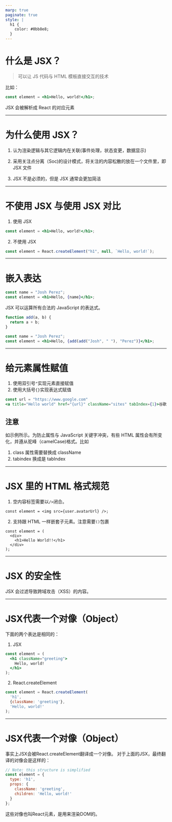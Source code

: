 ```yaml
---
marp: true
paginate: true
style: |
  h1 {
    color: #0bb8e8;
  }
---
```


# 什么是 JSX？

> 可以让 JS 代码与 HTML 模板直接交互的技术

比如：

```jsx
const element = <h1>Hello, world!</h1>;
```

JSX 会被解析成 React 的对应元素

---

# 为什么使用 JSX？

1. 认为渲染逻辑与其它逻辑内在关联(事件处理，状态变更，数据显示)

2. 采用关注点分离（Soc)的设计模式，将关注的内容松散的放在一个文件里，即 JSX 文件

3. JSX 不是必须的，但是 JSX 通常会更加简洁

---

# 不使用 JSX 与使用 JSX 对比

1. 使用 JSX

```jsx
const element = <h1>Hello, world!</h1>;
```

2. 不使用 JSX

```jsx
const element = React.createElement("h1", null, `Hello, world!`);
```

---

# 嵌入表达

```jsx
const name = "Josh Perez";
const element = <h1>Hello, {name}</h1>;
```

JSX 可以运算所有合法的 JavaScript 的表达式。

```jsx
function add(a, b) {
  return a + b;
}

const name = "Josh Perez";
const element = <h1>Hello, {add(add("Josh", " "), "Perez")}</h1>;
```

---

# 给元素属性赋值

1. 使用双引号`"`实现元素直接赋值
2. 使用大括号`{}`实现表达式赋值

```jsx
const url = "https://www.google.com"
<a title="Hello world" href="{url}" className="sites" tabIndex={1}>谷歌</a>
```

## 注意

如示例所示。为防止属性与 JavaScript 关键字冲突，有些 HTML 属性会有所变化，并遵从驼峰（camelCase)格式。比如

1. class 属性需要替换成 className
2. tabindex 换成是 tabIndex

---

# JSX 里的 HTML 格式规范

1. 空内容标签需要以`/>`闭合。

```
const element = <img src={user.avatarUrl} />;
```

2. 支持跟 HTML 一样嵌套子元素。注意需要`()`包裹

```
const element = (
  <div>
    <h1>Hello World!!</h1>
  </div>
);
```

---

# JSX 的安全性

JSX 会过滤导致跨域攻击（XSS）的内容。

---

# JSX代表一个对像（Object）

下面的两个表达是相同的：

1. JSX

```jsx
const element = (
  <h1 className="greeting">
    Hello, world!
  </h1>
);
```

2. React.createElement

```js
const element = React.createElement(
  'h1',
  {className: 'greeting'},
  'Hello, world!'
);
```

---

# JSX代表一个对像（Object）

事实上JSX会被React.createElement翻译成一个对像。
对于上面的JSX，最终翻译的对像会是这样的：
```js
// Note: this structure is simplified
const element = {
  type: 'h1',
  props: {
    className: 'greeting',
    children: 'Hello, world!'
  }
};
```
这些对像也叫React元素，是用来渲染DOM的。